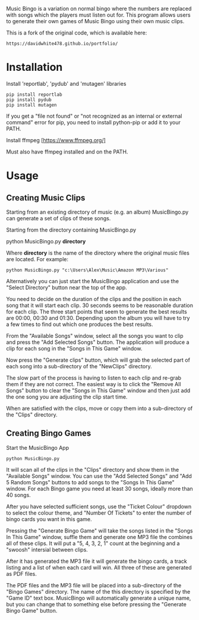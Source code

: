 Music Bingo is a variation on normal bingo where the numbers are replaced
with songs which the players must listen out for. This program allows
users to generate their own games of Music Bingo using their own music
clips.

This is a fork of the original code, which is available here:

    https://davidwhite478.github.io/portfolio/

Installation
============
Install 'reportlab', 'pydub' and 'mutagen' libraries

    pip install reportlab
    pip install pydub
    pip install mutagen

If you get a "file not found" or "not recognized as an internal or external command"
error for pip, you need to install python-pip or add it to your PATH. 

Install ffmpeg [https://www.ffmpeg.org/]

Must also have ffmpeg installed and on the PATH.

Usage
=====

Creating Music Clips
--------------------

Starting from an existing directory of music (e.g. an album) MusicBingo.py
can generate a set of clips of these songs.

Starting from the directory containing MusicBingo.py

   python MusicBingo.py **directory**

Where **directory** is the name of the directory where the original music files are
located. For example:

    python MusicBingo.py "c:\Users\Alex\Music\Amazon MP3\Various"

Alternatively you can just start the MusicBingo application and use the
"Select Directory" button near the top of the app.

You need to decide on the duration of the clips and the position in each song
that it will start each clip. 30 seconds seems to be reasonable duration for
each clip. The three start points that seem to generate the best results are
00:00, 00:30 and 01:30. Depending upon the album you will have to try a few
times to find out which one produces the best results.

From the "Available Songs" window, select all the songs you want to clip and
press the "Add Selected Songs" button. The application will produce a clip
for each song in the "Songs in This Game" window.

Now press the "Generate clips" button, which will grab the selected part of
each song into a sub-directory of the "NewClips" directory.

The slow part of the process is having to listen to each clip and re-grab them
if they are not correct. The easiest way is to click the "Remove All Songs"
button to clear the "Songs in This Game" window and then just add the one song
you are adjusting the clip start time.

When are satisfied with the clips, move or copy them into a sub-directory of the
"Clips" directory.

Creating Bingo Games
--------------------
Start the MusicBingo App

    python MusicBingo.py

It will scan all of the clips in the "Clips" directory and show them in the
"Available Songs" window. You can use the "Add Selected Songs" and "Add 5 Random
Songs" buttons to add songs to the "Songs In This Game" window. For each Bingo game
you need at least 30 songs, ideally more than 40 songs.

After you have selected sufficient songs, use the "Ticket Colour" dropdown to select
the colour theme, and "Number Of Tickets" to enter the number of bingo cards you
want in this game.

Pressing the "Generate Bingo Game" will take the songs listed in the "Songs In This
Game" window, suffle them and generate one MP3 file the combines all of these clips.
It will put a "5, 4, 3, 2, 1" count at the beginning and a "swoosh" intersial between
clips.

After it has generated the MP3 file it will generate the bingo cards,
a track listing and a list of when each card will win. All three of these are generated
as PDF files.

The PDF files and the MP3 file will be placed into a sub-directory of the "Bingo Games"
directory. The name of the this directory is specified by the "Game ID" text box.
MusicBingo will automatically generate a unique name, but you can change that to something
else before pressing the "Generate Bingo Game" button.
